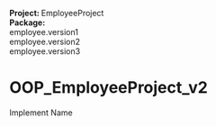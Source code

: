 <b>Project: </b> EmployeeProject <br />
<b>Package: <br />
</b> employee.version1 <br />
</b> employee.version2 <br />
</b> employee.version3 <br />
# OOP_EmployeeProject_v2
Implement Name

